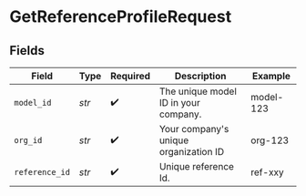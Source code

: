 # GetReferenceProfileRequest


## Fields

| Field                                 | Type                                  | Required                              | Description                           | Example                               |
| ------------------------------------- | ------------------------------------- | ------------------------------------- | ------------------------------------- | ------------------------------------- |
| `model_id`                            | *str*                                 | :heavy_check_mark:                    | The unique model ID in your company.  | model-123                             |
| `org_id`                              | *str*                                 | :heavy_check_mark:                    | Your company's unique organization ID | org-123                               |
| `reference_id`                        | *str*                                 | :heavy_check_mark:                    | Unique reference Id.                  | ref-xxy                               |